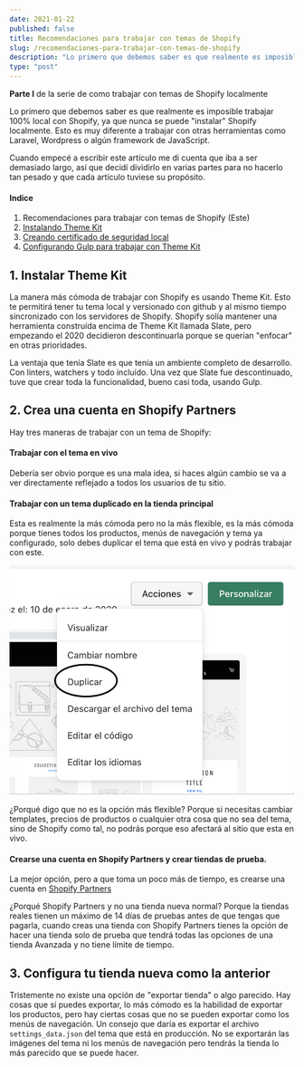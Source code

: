 ```yaml
---
date: 2021-01-22
published: false
title: Recomendaciones para trabajar con temas de Shopify
slug: /recomendaciones-para-trabajar-con-temas-de-shopify
description: "Lo primero que debemos saber es que realmente es imposible trabajar 100% local con Shopify, es imposible \"descargar\" Shopify e instalarlo localmente, pero aquí te explico como puedes tener tus archivos locales y subirlos de manera automática para una buena experiencia de desarrollo."
type: "post"
---
```


<span class="bg-blue-200 p-2">**Parte I** de la serie de como trabajar con temas de Shopify localmente</span>

Lo primero que debemos saber es que realmente es imposible trabajar 100% local con Shopify, ya que nunca se puede "instalar" Shopify localmente. Esto es muy diferente a trabajar con otras herramientas como Laravel, Wordpress o algún framework de JavaScript. 

Cuando empecé a escribir este artículo me di cuenta que iba a ser demasiado largo, así que decidí dividirlo en varias partes para no hacerlo tan pesado y que cada artículo tuviese su propósito.

#### Indice

1. Recomendaciones para trabajar con temas de Shopify (Este)
2. [Instalando Theme Kit](/instalando-theme-kit)
3. [Creando certificado de seguridad local](#)
4. [Configurando Gulp para trabajar con Theme Kit](#)

## 1. Instalar Theme Kit

La manera más cómoda de trabajar con Shopify es usando Theme Kit. Esto te permitirá tener tu tema local y versionado con github y al mismo tiempo sincronizado con los servidores de Shopify. Shopify solía mantener una herramienta construída encima de Theme Kit llamada Slate, pero empezando el 2020 decidieron descontinuarla porque se querían "enfocar" en otras prioridades. 

La ventaja que tenía Slate es que tenía un ambiente completo de desarrollo. Con linters, watchers y todo incluído. Una vez que Slate fue descontinuado, tuve que crear toda la funcionalidad, bueno casi toda, usando Gulp.

## 2. Crea una cuenta en Shopify Partners
Hay tres maneras de trabajar con un tema de Shopify:

#### Trabajar con el tema en vivo
Debería ser obvio porque es una mala idea, si haces algún cambio se va a ver directamente reflejado a todos los usuarios de tu sitio.

#### Trabajar con un tema duplicado en la tienda principal
Esta es realmente la más cómoda pero no la más flexible, es la más cómoda porque tienes todos los productos, menús de navegación y tema ya configurado, solo debes duplicar el tema que está en vivo y podrás trabajar con este. 

![duplicar-tema](../img/duplicar-tema.png)

¿Porqué digo que no es la opción más flexible? Porque si necesitas cambiar templates, precios de productos o cualquier otra cosa que no sea del tema, sino de Shopify como tal, no podrás porque eso afectará al sitio que esta en vivo.

#### Crearse una cuenta en Shopify Partners y crear tiendas de prueba.

La mejor opción, pero a que toma un poco más de tiempo, es crearse una cuenta en [Shopify Partners](https://www.shopify.com/partners)

¿Porqué Shopify Partners y no una tienda nueva normal? Porque la tiendas reales tienen un máximo de 14 días de pruebas antes de que tengas que pagarla, cuando creas una tienda con Shopify Partners tienes la opción de hacer una tienda solo de prueba que tendrá todas las opciones de una tienda Avanzada y no tiene límite de tiempo.

## 3. Configura tu tienda nueva como la anterior
Tristemente no existe una opción de "exportar tienda" o algo parecido. Hay cosas que sí puedes exportar, lo más cómodo es la habilidad de exportar los productos, pero hay ciertas cosas que no se pueden exportar como los menús de navegación. Un consejo que daría es exportar el archivo `settings_data.json` del tema que está en producción. No se exportarán las imágenes del tema ni los menús de navegación pero tendrás la tienda lo más parecido que se puede hacer.

